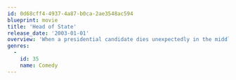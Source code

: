 ```yaml
---
id: 0d68cff4-4937-4a87-b0ca-2ae3548ac594
blueprint: movie
title: 'Head of State'
release_date: '2003-01-01'
overview: 'When a presidential candidate dies unexpectedly in the middle of the campaign, the Democratic party unexpectedly picks a Washington, D.C. alderman, Mays Gilliam (Rock) as his replacement .'
genres:
  -
    id: 35
    name: Comedy
---
```

